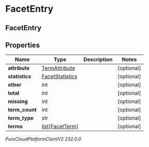 # FacetEntry

## FacetEntry

## Properties

|Name | Type | Description | Notes|
|------------ | ------------- | ------------- | -------------|
| **attribute** | [TermAttribute](TermAttribute) |  | [optional] |
| **statistics** | [FacetStatistics](FacetStatistics) |  | [optional] |
| **other** | int |  | [optional] |
| **total** | int |  | [optional] |
| **missing** | int |  | [optional] |
| **term_count** | int |  | [optional] |
| **term_type** | str |  | [optional] |
| **terms** | [list[FacetTerm]](FacetTerm) |  | [optional] |



_PureCloudPlatformClientV2 232.0.0_
